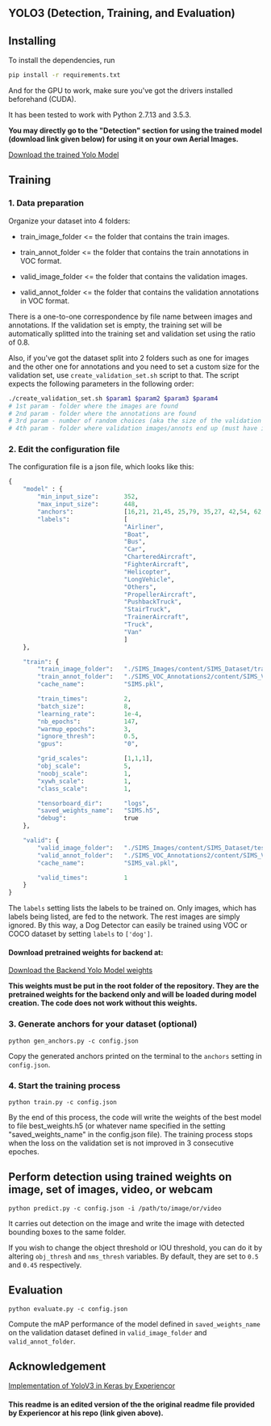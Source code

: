 ## YOLO3 (Detection, Training, and Evaluation)

## Installing

To install the dependencies, run
```bash
pip install -r requirements.txt
```
And for the GPU to work, make sure you've got the drivers installed beforehand (CUDA).

It has been tested to work with Python 2.7.13 and 3.5.3.

**You may directly go to the "Detection" section for using the trained model (download link given below) for using it on your own Aerial Images.**

[Download the trained Yolo Model](https://drive.google.com/open?id=1BGqg6ilnZDJDpogyk-3Nxyhy2gNAiQWZ)

## Training

### 1. Data preparation 

Organize your dataset into 4 folders:

+ train_image_folder <= the folder that contains the train images.

+ train_annot_folder <= the folder that contains the train annotations in VOC format.

+ valid_image_folder <= the folder that contains the validation images.

+ valid_annot_folder <= the folder that contains the validation annotations in VOC format.
    
There is a one-to-one correspondence by file name between images and annotations. If the validation set is empty, the training set will be automatically splitted into the training set and validation set using the ratio of 0.8.

Also, if you've got the dataset split into 2 folders such as one for images and the other one for annotations and you need to set a custom size for the validation set, use `create_validation_set.sh` script to that. The script expects the following parameters in the following order:
```bash
./create_validation_set.sh $param1 $param2 $param3 $param4
# 1st param - folder where the images are found
# 2nd param - folder where the annotations are found
# 3rd param - number of random choices (aka the size of the validation set in absolute value)
# 4th param - folder where validation images/annots end up (must have images/annots folders inside the given directory as the 4th param)
```

### 2. Edit the configuration file
The configuration file is a json file, which looks like this:

```python
{
    "model" : {
        "min_input_size":       352,
        "max_input_size":       448,
        "anchors":              [16,21, 21,45, 25,79, 35,27, 42,54, 62,32, 76,95, 135,184, 238,302],
        "labels":               [
                                "Airliner",
                                "Boat",
                                "Bus",
                                "Car",
                                "CharteredAircraft",
                                "FighterAircraft",
                                "Helicopter",
                                "LongVehicle",
                                "Others",
                                "PropellerAircraft",
                                "PushbackTruck",
                                "StairTruck",
                                "TrainerAircraft",
                                "Truck",
                                "Van"
                                ]
    },

    "train": {
        "train_image_folder":   "./SIMS_Images/content/SIMS_Dataset/train_images/",
        "train_annot_folder":   "./SIMS_VOC_Annotations2/content/SIMS_VOC_Annotations2/train_annotations/",
        "cache_name":           "SIMS.pkl",

        "train_times":          2,
        "batch_size":           8,
        "learning_rate":        1e-4,
        "nb_epochs":            147,
        "warmup_epochs":        3,
        "ignore_thresh":        0.5,
        "gpus":                 "0",

        "grid_scales":          [1,1,1],
        "obj_scale":            5,
        "noobj_scale":          1,
        "xywh_scale":           1,
        "class_scale":          1,

        "tensorboard_dir":      "logs",
        "saved_weights_name":   "SIMS.h5",
        "debug":                true
    },

    "valid": {
        "valid_image_folder":   "./SIMS_Images/content/SIMS_Dataset/test_images/",
        "valid_annot_folder":   "./SIMS_VOC_Annotations2/content/SIMS_VOC_Annotations2/test_annotations/",
        "cache_name":           "SIMS_val.pkl",

        "valid_times":          1
    }
}
```

The ```labels``` setting lists the labels to be trained on. Only images, which has labels being listed, are fed to the network. The rest images are simply ignored. By this way, a Dog Detector can easily be trained using VOC or COCO dataset by setting ```labels``` to ```['dog']```.

#### Download pretrained weights for backend at:

[Download the Backend Yolo Model weights](https://drive.google.com/file/d/1huTZhkx3S7oLakaNeguaV98lleE8oYeF/view?usp=sharing)

**This weights must be put in the root folder of the repository. They are the pretrained weights for the backend only and will be loaded during model creation. The code does not work without this weights.**

### 3. Generate anchors for your dataset (optional)

`python gen_anchors.py -c config.json`

Copy the generated anchors printed on the terminal to the ```anchors``` setting in ```config.json```.

### 4. Start the training process

`python train.py -c config.json`

By the end of this process, the code will write the weights of the best model to file best_weights.h5 (or whatever name specified in the setting "saved_weights_name" in the config.json file). The training process stops when the loss on the validation set is not improved in 3 consecutive epoches.

## Perform detection using trained weights on image, set of images, video, or webcam
`python predict.py -c config.json -i /path/to/image/or/video`

It carries out detection on the image and write the image with detected bounding boxes to the same folder.

If you wish to change the object threshold or IOU threshold, you can do it by altering `obj_thresh` and `nms_thresh` variables. By default, they are set to `0.5` and `0.45` respectively.

## Evaluation

`python evaluate.py -c config.json`

Compute the mAP performance of the model defined in `saved_weights_name` on the validation dataset defined in `valid_image_folder` and `valid_annot_folder`.

## Acknowledgement

[Implementation of YoloV3 in Keras by Experiencor](https://github.com/experiencor/keras-yolo3)

#### This readme is an edited version of the the original readme file provided by Experiencor at his repo (link given above).
